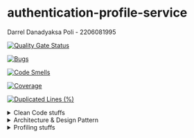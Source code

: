 # authentication-profile-service

Darrel Danadyaksa Poli - 2206081995

[![Quality Gate Status](https://sonarcloud.io/api/project_badges/measure?project=AdproA11_auth-profile-service&metric=alert_status)](https://sonarcloud.io/summary/new_code?id=AdproA11_auth-profile-service)

[![Bugs](https://sonarcloud.io/api/project_badges/measure?project=AdproA11_auth-profile-service&metric=bugs)](https://sonarcloud.io/summary/new_code?id=AdproA11_auth-profile-service)

[![Code Smells](https://sonarcloud.io/api/project_badges/measure?project=AdproA11_auth-profile-service&metric=code_smells)](https://sonarcloud.io/summary/new_code?id=AdproA11_auth-profile-service)

[![Coverage](https://sonarcloud.io/api/project_badges/measure?project=AdproA11_auth-profile-service&metric=coverage)](https://sonarcloud.io/summary/new_code?id=AdproA11_auth-profile-service)

[![Duplicated Lines (%)](https://sonarcloud.io/api/project_badges/measure?project=AdproA11_auth-profile-service&metric=duplicated_lines_density)](https://sonarcloud.io/summary/new_code?id=AdproA11_auth-profile-service)

<details close>
<summary>Clean Code stuffs</summary>

# Sonarcloud

Berikut adalah gambar sonarcloud.

Perhatikan bahwa pada awalnya ada 80 issue. Setelah saya perbaiki, issue nya menjadi 19 (ada 76% peningkatan kode). Pada dasarnya yang saya lakukan adalah menghapus unused import serta tidak menggunakan `@Autowired` karena bermasalah dengan safety dan hidden dependency.

![alt text](images/sonarcloud.png)

Kemudian ini adalah bagian readibility dan maintanibility. Menurut saya sudah cukup baik.

![alt text](images/sonarcloud1.png)

Terakhir, ini adalah overall score saya.

![alt text](images/sonarcloud2.png)

# SOLID

- SRP: JWTGenerator
- OCP: AuthController dapat di extend tanpa modifikasi yang sudah ada
- LSP: Interface AuthenticationManager pada AuthController
- ISP: UserService menyediakan method-method yang diperlukan
- DIP: Pada AuthController, dependency injection dilakukan dengan constructor.

# Coverage

Berikut code coverage

![alt text](images/jacocoCoverage.png)

</details>

<details close>
<summary>Architecture & Design Pattern</summary>

# Design Pattern

- DTO Pattern

# Architecture

- Microservice

</details>

<details close>
<summary>Profiling stuffs</summary>

Perhatikan bahwa seluruh test sudah pass

![alt text](images/gambar.png)

</details>
